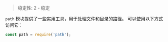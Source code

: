 
<!--introduced_in=v0.10.0-->

> 稳定性: 2 - 稳定

<!-- source_link=lib/path.js -->

`path` 模块提供了一些实用工具，用于处理文件和目录的路径。 
可以使用以下方式访问它：

```js
const path = require('path');
```

